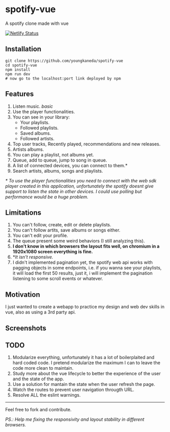 # spotify-vue
A spotify clone made with vue

[![Netlify Status](https://api.netlify.com/api/v1/badges/924e63e4-fedf-40e7-8aac-e434d5e049b3/deploy-status)](https://app.netlify.com/sites/vuespotify/deploys)

## Installation

```
git clone https://github.com/youngkaneda/spotify-vue
cd spotify-vue
npm install
npm run dev
# now go to the localhost:port link deployed by npm
```

## Features

1. Listen music. *basic*
2. Use the player functionalities.
3. You can see in your library:
    * Your playlists.
    * Followed playlists.
    * Saved albums.
    * Followed artists.
4. Top user tracks, Recently played, recommendations and new releases.
5. Artists albums.
6. You can play a playlist, not albums yet.
7. Queue, add to queue, jump to song in queue.
8. A list of connected devices, you can connect to them.*
9. Search artists, albums, songs and playlists.

*\* To use the player functionalities you need to connect with the web sdk player created in this application, unfortunately the spotify doesnt give support to listen the state in other devices. I could use polling but performance would be a huge problem.*
## Limitations

1. You can't follow, create, edit or delete playlists.
2. You can't follow artits, save albums or songs either.
3. You can't edit your profile.
4. The queue present some weird behaviors (I still analyzing this).
5. **I don't know in which browsers the layout fits well, on chromium in a 1920x1080 screen everything is fine.**
6. **It isn't responsive.*
7. I didn't implemented pagination yet, the spotify web api works with pagging objects in some endpoints, i.e. if you wanna see your playlists, it will load the first 50 results, just it, i will implement the pagination listening to some scroll events or whatever.

## Motivation

I just wanted to create a webapp to practice my design and web dev skills in vue, also as using a 3rd party api.

## Screenshots

## TODO

1. Modularize everything, unfortunately it has a lot of boilerplaited and hard coded code. I pretend modularize the maximum I can to leave the code more clean to maintain. 
2. Study more about the vue lifecycle to better the experience of the user and the state of the app.
3. Use a solution for mantain the state when the user refresh the page.
4. Watch the routes to prevent user navigation througth URL.
5. Resolve ALL the eslint warnings.

---

Feel free to fork and contribute.

*PS.: Help me fixing the responsivity and layout stability in different browsers.*
